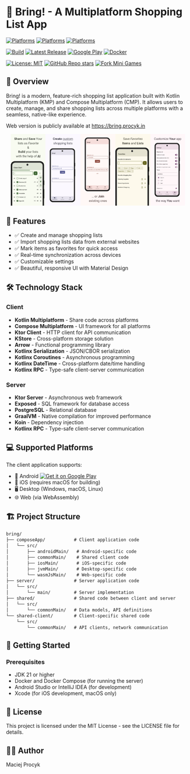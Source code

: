 # 🛒 Bring! - A Multiplatform Shopping List App

[![Platforms](https://img.shields.io/badge/web-WebAssembly-blue)](https://bring.procyk.in)
[![Platforms](https://img.shields.io/badge/mobile-Android%20%7C%20iOS-blue)](https://github.com/avan1235/bring/releases/latest)
[![Platforms](https://img.shields.io/badge/desktop-Windows%20%7C%20macOS%20%7C%20Linux-blue)](https://github.com/avan1235/bring/releases/latest)

[![Build](https://img.shields.io/github/actions/workflow/status/avan1235/bring/client.yml?label=Build&color=green)](https://github.com/avan1235/bring/actions/workflows/client.yml)
[![Latest Release](https://img.shields.io/github/v/release/avan1235/bring?label=Release&color=green)](https://github.com/avan1235/bring/releases/latest)
[![Google Play](https://img.shields.io/endpoint?color=green&logo=google-play&logoColor=green&url=https%3A%2F%2Fplay.cuzi.workers.dev%2Fplay%3Fi%3Din.procyk.bring%26l%3DGoogle%2520Play%26m%3D%24version)](https://play.google.com/store/apps/details?id=in.procyk.bring)
[![Docker](https://img.shields.io/docker/v/avan1235/bring?label=Docker%20Hub&color=green)](https://hub.docker.com/repository/docker/avan1235/bring/tags?ordering=last_updated)

[![License: MIT](https://img.shields.io/badge/License-MIT-red.svg)](./LICENSE.md)
[![GitHub Repo stars](https://img.shields.io/github/stars/avan1235/bring?style=social)](https://github.com/avan1235/bring/stargazers)
[![Fork Mini Games](https://img.shields.io/github/forks/avan1235/bring?logo=github&style=social)](https://github.com/avan1235/bring/fork)

## 📱 Overview

Bring! is a modern, feature-rich shopping list application built with Kotlin Multiplatform (KMP) and Compose Multiplatform (CMP). It allows users to create, manage, and share shopping lists across multiple platforms with a seamless, native-like experience.

Web version is publicly available at https://bring.procyk.in

<div style="display: flex; justify-content: center; flex-wrap: nowrap;">
  <img src="composeApp/screenshots/edit-list-screen-options.png" style="width: 19%;" />
  <img src="composeApp/screenshots/create-list-screen-custom-name.png" style="width: 19%;" />
  <img src="composeApp/screenshots/create-list-screen-join-list.png" style="width: 19%;" />
  <img src="composeApp/screenshots/favorites-screen-collections.png" style="width: 19%;" />
  <img src="composeApp/screenshots/settings-screen-options.png" style="width: 19%;" />
</div>


## 🚀 Features

- ✅ Create and manage shopping lists
- ✅ Import shopping lists data from external websites
- ✅ Mark items as favorites for quick access
- ✅ Real-time synchronization across devices
- ✅ Customizable settings
- ✅ Beautiful, responsive UI with Material Design

## 🛠️ Technology Stack

### Client
- **Kotlin Multiplatform** - Share code across platforms
- **Compose Multiplatform** - UI framework for all platforms
- **Ktor Client** - HTTP client for API communication
- **KStore** - Cross-platform storage solution
- **Arrow** - Functional programming library
- **Kotlinx Serialization** - JSON/CBOR serialization
- **Kotlinx Coroutines** - Asynchronous programming
- **Kotlinx DateTime** - Cross-platform date/time handling
- **Kotlinx RPC** - Type-safe client-server communication

### Server
- **Ktor Server** - Asynchronous web framework
- **Exposed** - SQL framework for database access
- **PostgreSQL** - Relational database
- **GraalVM** - Native compilation for improved performance
- **Koin** - Dependency injection
- **Kotlinx RPC** - Type-safe client-server communication

## 💻 Supported Platforms

The client application supports:
- 📱 Android <a href="https://play.google.com/store/apps/details?id=in.procyk.bring"><img alt="Get it on Google Play" height="32" src="https://play.google.com/intl/en_us/badges/static/images/badges/en_badge_web_generic.png"/></a>
- 🍎 iOS (requires macOS for building)
- 🖥️ Desktop (Windows, macOS, Linux)
- 🌐 Web (via WebAssembly)

## 🏗️ Project Structure

```
bring/
├── composeApp/           # Client application code
│   └── src/
│       ├── androidMain/   # Android-specific code
│       ├── commonMain/    # Shared client code
│       ├── iosMain/       # iOS-specific code
│       ├── jvmMain/       # Desktop-specific code
│       └── wasmJsMain/    # Web-specific code
├── server/               # Server application code
│   └── src/
│       └── main/         # Server implementation
├── shared/               # Shared code between client and server
│   └── src/
│       └── commonMain/   # Data models, API definitions
└── shared-client/        # Client-specific shared code
    └── src/
        └── commonMain/   # API clients, network communication
```

## 🚀 Getting Started

### Prerequisites
- JDK 21 or higher
- Docker and Docker Compose (for running the server)
- Android Studio or IntelliJ IDEA (for development)
- Xcode (for iOS development, macOS only)

## 📄 License
This project is licensed under the MIT License - see the LICENSE file for details.

## 👨‍💻 Author
Maciej Procyk